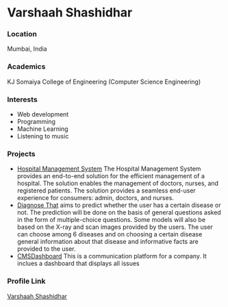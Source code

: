 # Varshaah Shashidhar

### Location

Mumbai, India

### Academics

KJ Somaiya College of Engineering (Computer Science Engineering)

### Interests

- Web development
- Programming
- Machine Learning
- Listening to music


### Projects

- [Hospital Management System](https://github.com/varshaah2407/HospitalManagementSystem) The Hospital Management System provides an end-to-end solution for the efficient management of a hospital. The solution enables the management of doctors, nurses, and registered patients. The solution provides a seamless end-user experience for consumers: admin, doctors, and nurses.
- [Diagnose That](https://github.com/varshaah2407/Diagnose-That) aims to predict whether the user has a certain disease or not. The prediction will be done on the basis of general questions asked in the form of multiple-choice questions. Some models will also be based on the X-ray and scan images provided by the users. The user can choose among 6 diseases and on choosing a certain disease general information about that disease and informative facts are provided to the user.
- [CMS ​Dashboard](https://github.com/varshaah2407/CMS-Dashboard) This is a communication platform for a company. It inclues a dashboard that displays all issues

### Profile Link

[Varshaah Shashidhar](https://github.com/varshaah2407)